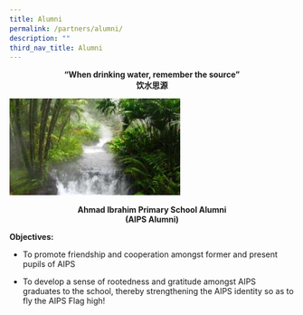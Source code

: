 ```yaml
---
title: Alumni
permalink: /partners/alumni/
description: ""
third_nav_title: Alumni
---
```

<p style="text-align:center;"> <strong>“When drinking water, remember the source”<br>饮水思源</strong></p>

  

<img src="/images/alumni.jpg"  
style="width:60%">

<p style="text-align:center;"> <strong>Ahmad Ibrahim Primary School Alumni<br>(AIPS Alumni)</strong></p>


**Objectives:**

  

*   To promote friendship and cooperation amongst former and present pupils of AIPS

  

*   To develop a sense of rootedness and gratitude amongst AIPS graduates to the school, thereby strengthening the AIPS identity so as to fly the AIPS Flag high!